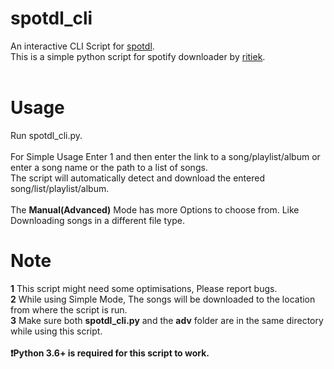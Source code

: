 # spotdl_cli
An interactive CLI Script for [spotdl](https://github.com/ritiek/spotify-downloader). <br />
This is a simple python script for spotify downloader by [ritiek](https://github.com/ritiek). <br />
<br/>
# Usage
Run spotdl_cli.py. <br/>
<br/>
For Simple Usage Enter 1 and then enter the link to a song/playlist/album or enter a song name or the path to a list of songs.<br/>
The script will automatically detect and download the entered song/list/playlist/album.<br/>
<br/>
The **Manual(Advanced)** Mode has more Options to choose from. Like Downloading songs in a different file type. 
# Note
**1** This script might need some optimisations, Please report bugs.<br/>
**2** While using Simple Mode, The songs will be downloaded to the location from where the script is run.<br/>
**3** Make sure both **spotdl_cli.py** and the **adv** folder are in the same directory while using this script.<br/>
<br/>
**:exclamation:Python 3.6+ is required for this script to work.**
